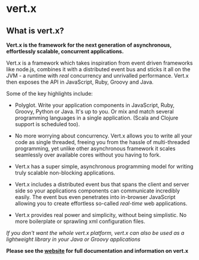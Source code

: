# vert.x
## What is vert.x?

**Vert.x is the framework for the next generation of asynchronous, effortlessly scalable, concurrent applications.**

Vert.x is a framework which takes inspiration from event driven frameworks like node.js, combines it with a distributed event bus and sticks it all on the JVM - a runtime with *real* concurrency and unrivalled performance. Vert.x then exposes the API in JavaScript, Ruby, Groovy and Java.

Some of the key highlights include:

* Polyglot. Write your application components in JavaScript, Ruby, Groovy, Python or Java. It's up to you. Or mix and match
several programming languages in a single application. (Scala and Clojure support is scheduled too).

* No more worrying about concurrency. Vert.x allows you to write all your code as single threaded,
freeing you from the hassle of multi-threaded programming, yet unlike other asynchronous framework it scales seamlessly over available cores without you having to fork.

* Vert.x has a super simple, asynchronous programming model for writing truly scalable non-blocking applications.

* Vert.x includes a distributed event bus that spans the client and server side so your applications components can communicate incredibly easily. The event bus even penetrates into in-browser JavaScript allowing you to create effortless so-called *real-time* web applications.

* Vert.x provides real power and simplicity, without being simplistic. No more boilerplate or sprawling xml configuration files.

*If you don't want the whole vert.x platform, vert.x can also be used as a lightweight library in your Java or
Groovy applications*

**Please see the [website](http://vertx.io/) for full documentation and information on vert.x**
